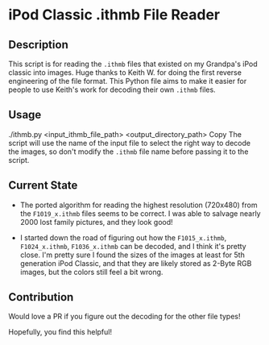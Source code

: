 # iPod Classic .ithmb File Reader

## Description

This script is for reading the `.ithmb` files that existed on my Grandpa's iPod classic into images. Huge thanks to Keith W. for doing the first reverse engineering of the file format. This Python file aims to make it easier for people to use Keith's work for decoding their own `.ithmb` files.

## Usage
./ithmb.py <input_ithmb_file_path> <output_directory_path>
Copy
The script will use the name of the input file to select the right way to decode the images, so don't modify the `.ithmb` file name before passing it to the script.

## Current State

- The ported algorithm for reading the highest resolution (720x480) from the `F1019_x.ithmb` files seems to be correct. I was able to salvage nearly 2000 lost family pictures, and they look good!

- I started down the road of figuring out how the `F1015_x.ithmb`, `F1024_x.ithmb`, `F1036_x.ithmb` can be decoded, and I think it's pretty close. I'm pretty sure I found the sizes of the images at least for 5th generation iPod Classic, and that they are likely stored as 2-Byte RGB images, but the colors still feel a bit wrong.

## Contribution

Would love a PR if you figure out the decoding for the other file types!

Hopefully, you find this helpful!